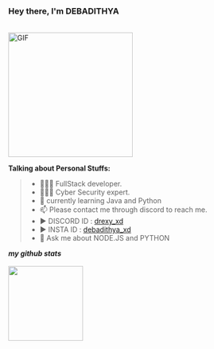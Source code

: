 ### Hey there, I'm DEBADITHYA

<br>

<img height="250" align="" alt="GIF" src="https://c.tenor.com/1mwdqr51emcAAAAM/test-typing.gif" />

**Talking about Personal Stuffs:**

> - 👨🏽‍💻 FullStack developer. <br>
> - 👨🏽‍💻 Cyber Security expert. <br>
> - 🌱 currently learning Java and Python <br>
> - 📫 Please contact me through discord to reach me.<br>
> - ▶️ DISCORD ID : [drexy_xd](https://discord.com/users/983787597627273267)<br>
> - ▶️ INSTA ID : [debadithya_xd](https://www.instagram.com/debadithya_xd/)
> - 💬 Ask me about NODE.JS and PYTHON


***my github stats***<br><br>
<code><img height="150" src="https://github-readme-stats.vercel.app/api?username=DREXYOP&show_icons=true&theme=radical&count_private=true&include_all_commits=true">
